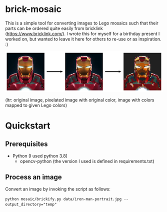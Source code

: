 # brick-mosaic
This is a simple tool for converting images to Lego mosaics such that their parts can be ordered quite easily from bricklink (https://www.bricklink.com/).
I wrote this for myself for a birthday present I worked on, but wanted to leave it here for others to re-use or as inspiration. :)

![process-steps](material/process-steps.svg)

(ltr: original image, pixelated image with original color, image with colors mapped to given Lego colors)

# Quickstart

## Prerequisites

- Python (I used python 3.8)
  - opencv-python (the version I used is defined in requirements.txt)

## Process an image

Convert an image by invoking the script as follows:

`python mosaic/brickify.py data/iron-man-portrait.jpg --output_directory="temp"`

